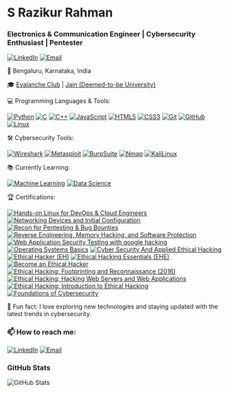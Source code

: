 <h1 align="left">
  S Razikur Rahman
</h1>
<h3 align="left">Electronics & Communication Engineer | Cybersecurity Enthusiast | Pentester</h3>

<p align="left">
  <a href="https://www.linkedin.com/in/s-razikur-rahman-304415235"><img src="https://img.shields.io/badge/LinkedIn-0077B5?style=for-the-badge&logo=linkedin&logoColor=white" alt="LinkedIn"></a>
  <a href="mailto:your-email@example.com"><img src="https://img.shields.io/badge/Email-D14836?style=for-the-badge&logo=gmail&logoColor=white" alt="Email"></a>
</p>

<p align="left">
  📍 Bengaluru, Karnataka, India
</p>

<p align="left">
  🎓 <a href="https://www.evalancheclub.com/">Evalanche Club</a> | <a href="https://www.jainuniversity.ac.in/">Jain (Deemed-to-be University)</a>
</p>

<p align="left">
  💻 Programming Languages & Tools:
</p>
<p align="left">
  <a href="#"><img src="https://img.shields.io/badge/Python-3776AB?style=for-the-badge&logo=python&logoColor=white" alt="Python"></a>
  <a href="#"><img src="https://img.shields.io/badge/C-A8B9CC?style=for-the-badge&logo=c&logoColor=white" alt="C"></a>
  <a href="#"><img src="https://img.shields.io/badge/C++-00599C?style=for-the-badge&logo=cplusplus&logoColor=white" alt="C++"></a>
  <a href="#"><img src="https://img.shields.io/badge/JavaScript-F7DF1E?style=for-the-badge&logo=javascript&logoColor=black" alt="JavaScript"></a>
  <a href="#"><img src="https://img.shields.io/badge/HTML5-E34F26?style=for-the-badge&logo=html5&logoColor=white" alt="HTML5"></a>
  <a href="#"><img src="https://img.shields.io/badge/CSS3-1572B6?style=for-the-badge&logo=css3&logoColor=white" alt="CSS3"></a>
  <a href="#"><img src="https://img.shields.io/badge/Git-F05032?style=for-the-badge&logo=git&logoColor=white" alt="Git"></a>
  <a href="#"><img src="https://img.shields.io/badge/GitHub-181717?style=for-the-badge&logo=github&logoColor=white" alt="GitHub"></a>
  <a href="#"><img src="https://img.shields.io/badge/Linux-FCC624?style=for-the-badge&logo=linux&logoColor=black" alt="Linux"></a>
</p>

<p align="left">
  🛠️ Cybersecurity Tools:
</p>
<p align="left">
  <a href="#"><img src="https://img.shields.io/badge/Wireshark-147FAA?style=for-the-badge&logo=wireshark&logoColor=white" alt="Wireshark"></a>
  <a href="#"><img src="https://img.shields.io/badge/Metasploit-147FAA?style=for-the-badge&logo=metasploit&logoColor=white" alt="Metasploit"></a>
  <a href="#"><img src="https://img.shields.io/badge/BurpSuite-147FAA?style=for-the-badge&logo=burpsuite&logoColor=white" alt="BurpSuite"></a>
  <a href="#"><img src="https://img.shields.io/badge/Nmap-147FAA?style=for-the-badge&logo=nmap&logoColor=white" alt="Nmap"></a>
  <a href="#"><img src="https://img.shields.io/badge/KaliLinux-147FAA?style=for-the-badge&logo=kalilinux&logoColor=white" alt="KaliLinux"></a>
</p>

<p align="left">
  📚 Currently Learning:
</p>
<p align="left">
  <a href="#"><img src="https://img.shields.io/badge/Machine%20Learning-FF6F00?style=for-the-badge&logo=scikit-learn&logoColor=white" alt="Machine Learning"></a>
  <a href="#"><img src="https://img.shields.io/badge/Data%20Science-0083B8?style=for-the-badge&logo=pandas&logoColor=white" alt="Data Science"></a>
</p>

<p align="left">
  🏆 Certifications:
</p>
<p align="left">
  <a href="https://www.credly.com/badges/your-badge-id"><img src="https://img.shields.io/badge/Hands--on%20Linux%20for%20DevOps%20&%20Cloud%20Engineers-EC--Council-blue" alt="Hands-on Linux for DevOps & Cloud Engineers"></a>
  <a href="https://www.credly.com/badges/your-badge-id"><img src="https://img.shields.io/badge/Networking%20Devices%20and%20Initial%20Configuration-Cisco-blue" alt="Networking Devices and Initial Configuration"></a>
  <a href="https://www.credly.com/badges/your-badge-id"><img src="https://img.shields.io/badge/Recon%20for%20Pentesting%20&%20Bug%20Bounties-EC--Council-blue" alt="Recon for Pentesting & Bug Bounties"></a>
  <a href="https://www.credly.com/badges/your-badge-id"><img src="https://img.shields.io/badge/Reverse%20Engineering%2C%20Memory%20Hacking%2C%20and%20Software%20Protection-EC--Council-blue" alt="Reverse Engineering, Memory Hacking, and Software Protection"></a>
  <a href="https://www.credly.com/badges/your-badge-id"><img src="https://img.shields.io/badge/Web%20Application%20Security%20Testing%20with%20google%20hacking-EC--Council-blue" alt="Web Application Security Testing with google hacking"></a>
  <a href="https://www.credly.com/badges/your-badge-id"><img src="https://img.shields.io/badge/Operating%20Systems%20Basics-Cisco-blue" alt="Operating Systems Basics"></a>
  <a href="https://www.credly.com/badges/your-badge-id"><img src="https://img.shields.io/badge/Cyber%20Security%20And%20Applied%20Ethical%20Hacking-Infosys-blue" alt="Cyber Security And Applied Ethical Hacking"></a>
  <a href="https://www.credly.com/badges/your-badge-id"><img src="https://img.shields.io/badge/Ethical%20Hacker%20(EH)-Cisco-blue" alt="Ethical Hacker (EH)"></a>
  <a href="https://www.credly.com/badges/your-badge-id"><img src="https://img.shields.io/badge/Ethical%20Hacking%20Essentials%20(EHE)-EC--Council-blue" alt="Ethical Hacking Essentials (EHE)"></a>
  <a href="https://www.credly.com/badges/your-badge-id"><img src="https://img.shields.io/badge/Become%20an%20Ethical%20Hacker-LinkedIn-blue" alt="Become an Ethical Hacker"></a>
  <a href="https://www.credly.com/badges/your-badge-id"><img src="https://img.shields.io/badge/Ethical%20Hacking:%20Footprinting%20and%20Reconnaissance%20(2016)-LinkedIn-blue" alt="Ethical Hacking: Footprinting and Reconnaissance (2016)"></a>
  <a href="https://www.credly.com/badges/your-badge-id"><img src="https://img.shields.io/badge/Ethical%20Hacking:%20Hacking%20Web%20Servers%20and%20Web%20Applications-LinkedIn-blue" alt="Ethical Hacking: Hacking Web Servers and Web Applications"></a>
  <a href="https://www.credly.com/badges/your-badge-id"><img src="https://img.shields.io/badge/Ethical%20Hacking:%20Introduction%20to%20Ethical%20Hacking-LinkedIn-blue" alt="Ethical Hacking: Introduction to Ethical Hacking"></a>
  <a href="https://www.credly.com/badges/your-badge-id"><img src="https://img.shields.io/badge/Foundations%20of%20Cybersecurity-Google-blue" alt="Foundations of Cybersecurity"></a>
</p>

<p align="left">
  💭 Fun fact: I love exploring new technologies and staying updated with the latest trends in cybersecurity.
</p>

<p align="left">
  <h3>📫 How to reach me:</h3>
  <a href="www.linkedin.com/in/s-razikur-rahman-304415235"><img src="https://img.shields.io/badge/LinkedIn-0077B5?style=for-the-badge&logo=linkedin&logoColor=white" alt="LinkedIn"></a>
  <a href="mailto:your-email@example.com"><img src="https://img.shields.io/badge/Email-D14836?style=for-the-badge&logo=gmail&logoColor=white" alt="Email"></a>
</p>

<p align="left">
  <h3>GitHub Stats</h3>
  <img src="https://github-readme-stats.vercel.app/api?username=yourusername&show_icons=true&theme=radical" alt="GitHub Stats">
</p>
